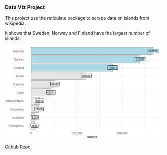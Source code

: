 ### Data Viz Project

This project use the reticulate package to scrape data on islands from wikipedia.

It shows that Sweden, Norway and Finland have the largest number of islands.

![](islands.png)


[Github Repo](https://github.com/anl501mavi/data-viz)

